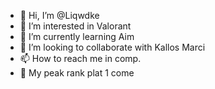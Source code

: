 - 👋 Hi, I’m @Liqwdke
- 👀 I’m interested in Valorant  
- 🌱 I’m currently learning Aim
- 💞️ I’m looking to collaborate with Kallos Marci  
- 📫 How to reach me in comp.
- 👀 My peak rank plat 1 come

<!---
Liqwdke/Liqwdke is a ✨ special ✨ repository because its `README.md` (this file) appears on your GitHub profile.
You can click the Preview link to take a look at your changes.
--->
